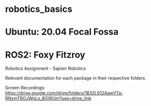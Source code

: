 # robotics_basics

# Ubuntu: 20.04 Focal Fossa

# ROS2: Foxy Fitzroy

Robotics Assignment - Sapien Robotics

Relevant documentation for each package in their respective folders.

Screen Recordings: https://drive.google.com/drive/folders/1B32L612AawVTa-RNxmTROJWoLo_8OWUm?usp=drive_link

